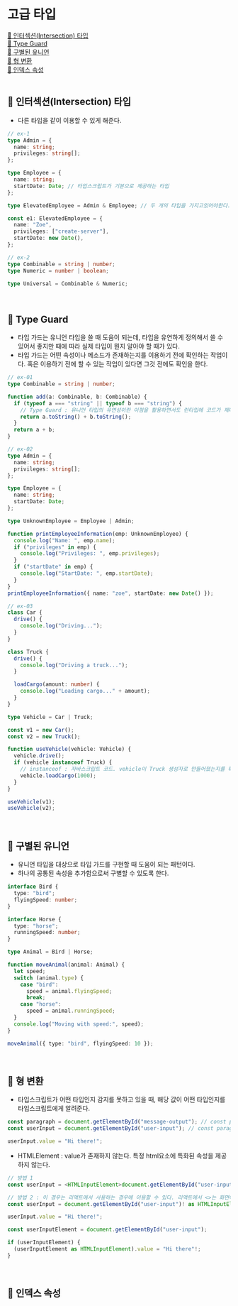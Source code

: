 # 고급 타입

[📌 인터섹션(Intersection) 타입](#-인터섹션intersection-타입)<br>
[📌 Type Guard](#-type-guard)<br>
[📌 구별된 유니언](#-구별된-유니언)<br>
[📌 형 변환](#-형-변환)<br>
[📌 인덱스 속성](#-인덱스-속성)<br>
<br>

## 📌 인터섹션(Intersection) 타입

- 다른 타입을 같이 이용할 수 있게 해준다.

```ts
// ex-1
type Admin = {
  name: string;
  privileges: string[];
};

type Employee = {
  name: string;
  startDate: Date; // 타입스크립트가 기본으로 제공하는 타입
};

type ElevatedEmployee = Admin & Employee; // 두 개의 타입을 가지고있어야한다.

const e1: ElevatedEmployee = {
  name: "Zoe",
  privileges: ["create-server"],
  startDate: new Date(),
};

// ex-2
type Combinable = string | number;
type Numeric = number | boolean;

type Universal = Combinable & Numeric;
```

<br>

## 📌 Type Guard

- 타입 가드는 유니언 타입을 쓸 때 도움이 되는데, 타입을 유연하게 정의해서 쓸 수 있어서 좋지만 때에 따라 실제 타입이 뭔지 알아야 할 때가 있다.
- 타입 가드는 어떤 속성이나 메소드가 존재하는지를 이용하기 전에 확인하는 작업이다. 혹은 이용하기 전에 할 수 있는 작업이 있다면 그것 전에도 확인을 한다.

```ts
// ex-01
type Combinable = string | number;

function add(a: Combinable, b: Combinable) {
  if (typeof a === "string" || typeof b === "string") {
    // Type Guard : 유니언 타입의 유연성이란 이점을 활용하면서도 런타입에 코드가 제대로 실행되도록 한다.
    return a.toString() + b.toString();
  }
  return a + b;
}

// ex-02
type Admin = {
  name: string;
  privileges: string[];
};

type Employee = {
  name: string;
  startDate: Date;
};

type UnknownEmployee = Employee | Admin;

function printEmployeeInformation(emp: UnknownEmployee) {
  console.log("Name: ", emp.name);
  if ("privileges" in emp) {
    console.log("Privileges: ", emp.privileges);
  }
  if ("startDate" in emp) {
    console.log("StartDate: ", emp.startDate);
  }
}
printEmployeeInformation({ name: "zoe", startDate: new Date() });

// ex-03
class Car {
  drive() {
    console.log("Driving...");
  }
}

class Truck {
  drive() {
    console.log("Driving a truck...");
  }

  loadCargo(amount: number) {
    console.log("Loading cargo..." + amount);
  }
}

type Vehicle = Car | Truck;

const v1 = new Car();
const v2 = new Truck();

function useVehicle(vehicle: Vehicle) {
  vehicle.drive();
  if (vehicle instanceof Truck) {
    // instanceof : 자바스크립트 코드. vehicle이 Truck 생성자로 만들어졌는지를 확인
    vehicle.loadCargo(1000);
  }
}

useVehicle(v1);
useVehicle(v2);
```

<br>

## 📌 구별된 유니언

- 유니언 타입을 대상으로 타입 가드를 구현할 때 도움이 되는 패턴이다.
- 하나의 공통된 속성을 추가함으로써 구별할 수 있도록 한다.

```ts
interface Bird {
  type: "bird";
  flyingSpeed: number;
}

interface Horse {
  type: "horse";
  runningSpeed: number;
}

type Animal = Bird | Horse;

function moveAnimal(animal: Animal) {
  let speed;
  switch (animal.type) {
    case "bird":
      speed = animal.flyingSpeed;
      break;
    case "horse":
      speed = animal.runningSpeed;
  }
  console.log("Moving with speed:", speed);
}

moveAnimal({ type: "bird", flyingSpeed: 10 });
```

<br>

## 📌 형 변환

- 타입스크립트가 어떤 타입인지 감지를 못하고 있을 때, 해당 값이 어떤 타입인지를 타입스크립트에게 알려준다.

```ts
const paragraph = document.getElementById("message-output"); // const paragraph: HTMLElement | null
const userInput = document.getElementById("user-input"); // const paragraph: HTMLElement | null

userInput.value = "Hi there!";
```

- HTMLElement : value가 존재하지 않는다. 특정 html요소에 특화된 속성을 제공하지 않는다.

```ts
// 방법 1
const userInput = <HTMLInputElement>document.getElementById("user-input")!;

// 방법 2 : 이 경우는 리액트에서 사용하는 경우에 이용할 수 있다. 리액트에서 <>는 화면에 렌더링하는 요소를 표현할 때도 사용하니까.
const userInput = document.getElementById("user-input")! as HTMLInputElement;

userInput.value = "Hi there!";
```

```ts
const userInputElement = document.getElementById("user-input");

if (userInputElement) {
  (userInputElement as HTMLInputElement).value = "Hi there"!;
}
```

<br>

## 📌 인덱스 속성
